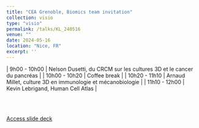 ```yaml
---
title: "CEA Grenoble, Biomics team invitation"
collection: visio
type: "visio"
permalink: /talks/KL_240516
venue: ""
date: 2024-05-16
location: "Nice, FR"
excerpt: ''
---
```


| 9h00 - 10h00  | Nelson Dusetti, du CRCM sur les cultures 3D et le cancer du pancréas |
| 10h00 - 10h20  | Coffee break |
| 10h20 - 11h10  | Arnaud Millet, culture 3D en immunologie et mécanobiologie |
| 11h10 - 12h00  | Kevin Lebrigand, Human Cell Atlas |

<br><br>

[Access slide deck](/files/Talk_240516-KL_CEA_grenoble.pdf)
